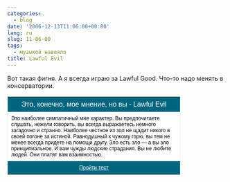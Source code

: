 ```yaml
---
categories:
  - blog
date: '2006-12-13T11:06:00+00:00'
lang: ru
slug: 11-06-00
tags:
  - музыкой навеяло
title: Lawful Evil
---
```




Вот такая фигня. А я всегда играю за Lawful Good. Что-то надо менять в консерватории.  

<table style="border: 1px solid rgb(238, 238, 238); width: 400px;" border="0"><tbody><tr><td style="margin: 0px; padding: 8px; text-align: center; background-color: rgb(0, 102, 128); color: rgb(255, 255, 255); font-family: Arial; font-style: normal; font-variant: normal; font-weight: normal; font-size: 16px; line-height: normal; font-size-adjust: none; font-stretch: normal;">Это, конечно, мое мнение, но вы - Lawful Evil</td></tr><tr><td style="padding: 8px; text-align: left; background-color: rgb(255, 255, 255); color: rgb(0, 0, 0); font-family: Arial; font-style: normal; font-variant: normal; font-weight: normal; font-size: 12px; line-height: normal; font-size-adjust: none; font-stretch: normal;">Это наиболее симпатичный мне характер. Вы предпочитаете слушать, нежели говорить, вы всегда выражаетесь немного загадочно и странно. Наиболее честное из зол  не щадит никого в своей погоне за истиной. Равнодушный к чужому горю, вы тем не менее всегда придете на помощи другу. Зло есть зло — а вы зло принципиальное. И вам чужды людские страдания. Вы не любите людей. Они платят вам взаимностью.</td></tr><tr><td style="margin: 0px; padding: 8px; text-align: center; background-color: rgb(0, 102, 128); font-family: Arial; font-style: normal; font-variant: normal; font-weight: normal; font-size: 12px; line-height: normal; font-size-adjust: none; font-stretch: normal;"><a href="http://aeterna.ru/test.php?link=tests:767" style="color: rgb(255, 255, 255);">Пройти тест</a></td></tr></tbody></table>
